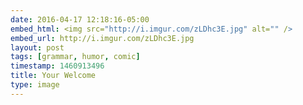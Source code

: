 ```yaml
---
date: 2016-04-17 12:18:16-05:00
embed_html: <img src="http://i.imgur.com/zLDhc3E.jpg" alt="" />
embed_url: http://i.imgur.com/zLDhc3E.jpg
layout: post
tags: [grammar, humor, comic]
timestamp: 1460913496
title: Your Welcome
type: image
---
```

<img src="http://i.imgur.com/zLDhc3E.jpg" alt="" />

